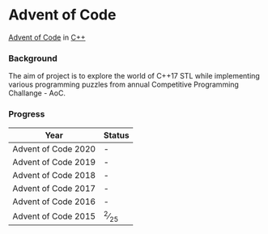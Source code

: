 # Advent of Code
[Advent of Code](https://adventofcode.com/) in [C++](https://docs.microsoft.com/en-us/cpp/cpp/cpp-language-reference)

### Background
The aim of project is to explore the world of C++17 STL while implementing various programming puzzles from annual Competitive Programming Challange - AoC.

### Progress

| Year | Status
|:---:|:---|
|Advent of Code 2020 | - |
|Advent of Code 2019 | - |
|Advent of Code 2018 | - |
|Advent of Code 2017 | - |
|Advent of Code 2016 | - |
|Advent of Code 2015 | <sup>2</sup>&frasl;<sub>25</sub> |